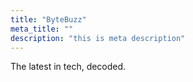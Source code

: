 ```yaml
---
title: "ByteBuzz"
meta_title: ""
description: "this is meta description"
---
```

The latest in tech, decoded.